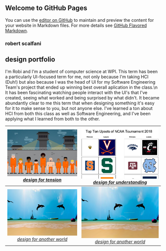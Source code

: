 ## Welcome to GitHub Pages

You can use the [editor on GitHub](https://github.com/RobertScalfani/HCIDesignPortfolio/edit/master/index.md) to maintain and preview the content for your website in Markdown files.
For more details see [GitHub Flavored Markdown](https://guides.github.com/features/mastering-markdown/).

### robert scalfani
## design portfolio
I'm Robi and I'm a student of computer science at WPI. This term has been a particularly UI-focused term for me, not only because I'm taking HCI (Duh!) but also because I was the head of UI for my Software Engineering Team's project that ended up winning best overall aplication in the class.\n
It has been fascinating watching people interact with the UI's that I've created, seeing what worked and being surprised by what didn't. It became abundantly clear to me this term that when designing something it's easy for it to make sense to you, but not anyone else.
I've learned a ton about HCI from both this class as well as Software Engineering, and I've been applying what I learned from both to the other.

[![alt text](Tension.png "design for tension")](https://medium.com/@mariana0pachon/al-the-bot-support-for-current-prison-inmates-4c8ddbcd0666)  [_design for tension_](https://medium.com/@mariana0pachon/al-the-bot-support-for-current-prison-inmates-4c8ddbcd0666)|  [![alt text](Understanding.png "design for understanding")](https://medium.com/design-for-understanding/design-for-understanding-clear-communication-versus-persuasion-e634f93a998e) [_design for understanding_](https://medium.com/design-for-understanding/design-for-understanding-clear-communication-versus-persuasion-e634f93a998e)
:-------------------------:|:-------------------------:
[![alt text](AnotherWorld.png "design for another world")](https://medium.com/@vandana1anand/35590de784dd) [_design for another world_](https://medium.com/@vandana1anand/35590de784dd) |  [![alt text](AnotherWorld.png "design for another world")](https://medium.com/@vandana1anand/35590de784dd) [_design for another world_](https://medium.com/@vandana1anand/35590de784dd)
